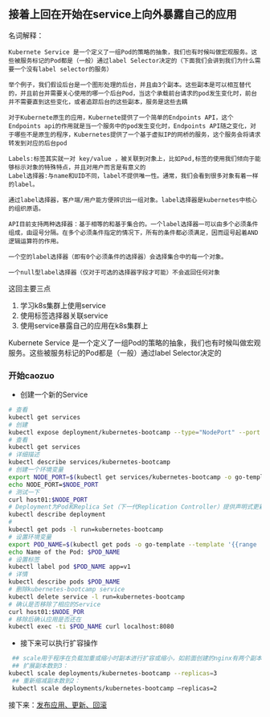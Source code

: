 ## 接着上回在开始在service上向外暴露自己的应用
名词解释：
```
Kubernete Service 是一个定义了一组Pod的策略的抽象，我们也有时候叫做宏观服务。这些被服务标记的Pod都是（一般）通过label Selector决定的（下面我们会讲到我们为什么需要一个没有label selector的服务）

举个例子，我们假设后台是一个图形处理的后台，并且由3个副本。这些副本是可以相互替代的，并且前台并需要关心使用的哪一个后台Pod，当这个承载前台请求的pod发生变化时，前台并不需要直到这些变化，或者追踪后台的这些副本，服务是这些去耦

对于Kubernete原生的应用，Kubernete提供了一个简单的Endpoints API，这个Endpoints api的作用就是当一个服务中的pod发生变化时，Endpoints API随之变化，对于哪些不是原生的程序，Kubernetes提供了一个基于虚拟IP的网桥的服务，这个服务会将请求转发到对应的后台pod
```
```
Labels:标签其实就一对 key/value ，被关联到对象上，比如Pod,标签的使用我们倾向于能够标示对象的特殊特点，并且对用户而言是有意义的
Label选择器:与name和UID不同，label不提供唯一性。通常，我们会看到很多对象有着一样的label。

通过label选择器，客户端/用户能方便辨识出一组对象。label选择器是kubernetes中核心的组织原语。

API目前支持两种选择器：基于相等的和基于集合的。一个label选择器一可以由多个必须条件组成，由逗号分隔。在多个必须条件指定的情况下，所有的条件都必须满足，因而逗号起着AND逻辑运算符的作用。

一个空的label选择器（即有0个必须条件的选择器）会选择集合中的每一个对象。

一个null型label选择器（仅对于可选的选择器字段才可能）不会返回任何对象
```
这回主要三点
1. 学习k8s集群上使用service
2. 使用标签选择器关联service
3. 使用service暴露自己的应用在k8s集群上

Kubernete Service 是一个定义了一组Pod的策略的抽象，我们也有时候叫做宏观服务。这些被服务标记的Pod都是（一般）通过label Selector决定的
### 开始caozuo
* 创建一个新的Service
```sh
# 查看
kubectl get services
# 创建
kubectl expose deployment/kubernetes-bootcamp --type="NodePort" --port 8080
# 查看
kubectl get services
# 详细描述
kubectl describe services/kubernetes-bootcamp
# 创建一个环境变量
export NODE_PORT=$(kubectl get services/kubernetes-bootcamp -o go-template='{{(index .spec.ports 0).nodePort}}')
echo NODE_PORT=$NODE_PORT
# 测试一下
curl host01:$NODE_PORT
# Deployment为Pod和Replica Set（下一代Replication Controller）提供声明式更新。
kubectl describe deployment
# 
kubectl get pods -l run=kubernetes-bootcamp
# 设置环境变量
export POD_NAME=$(kubectl get pods -o go-template --template '{{range .items}}{{.metadata.name}}{{"\n"}}{{end}}')
echo Name of the Pod: $POD_NAME
# 设置标签
kubectl label pod $POD_NAME app=v1
# 详情
kubectl describe pods $POD_NAME
# 删除kubernetes-bootcamp service
kubectl delete service -l run=kubernetes-bootcamp
# 确认是否移除了相应的Service
curl host01:$NODE_POR
# 移除后确认应用是否还在
kubectl exec -ti $POD_NAME curl localhost:8080
```
* 接下来可以执行扩容操作
```sh
 ## scale用于程序在负载加重或缩小时副本进行扩容或缩小，如前面创建的nginx有两个副本，可以轻松的使用scale命令对副本数进行扩展或缩小。
 ## 扩展副本数到3：
kubectl scale deployments/kubernetes-bootcamp --replicas=3
 ## 重新缩减副本数到2：
 kubectl scale deployments/kubernetes-bootcamp —replicas=2 
```
接下来：[发布应用、更新、回滚](https://github.com/xiongzhenggang/xiongzhenggang.github.io/blob/master/clod/docker/k8s_updateApp.md)
